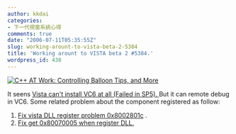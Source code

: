 ```yaml
---
author: kkdai
categories:
- 下一代視窗系統心得
comments: true
date: "2006-07-11T05:35:55Z"
slug: working-arount-to-vista-beta-2-5384
title: 'Working arount to VISTA beta 2 #5384.'
wordpress_id: 438
---
```


[![C++ AT Work: Controlling Balloon Tips, and More ](http://msdn.microsoft.com/nodehomes/graphics/90x70/15013_90X70_custom_F.jpg)](http://www.cryer.co.uk/brian/windows/trbl_nt_rgsvrfld8002801c.htm)

It seens [Vista can't install VC6 at all (Failed in SP5). ](http://groups.google.com.tw/group/microsoft.public.vb.general.discussion/browse_thread/thread/80892795a60df43c/75f16d07f72b2691?lnk=st&q=Has+anyone+gotten+Visual+Studio+6+and+Service+Pack+5+to+install+on+Vista&rnum=2#75f16d07f72b2691)But it can remote debug in VC6. Some related problem about the component registered as follow:

  1. [Fix vista DLL register problem 0x8002801c](http://www.cryer.co.uk/brian/windows/trbl_nt_rgsvrfld8002801c.htm) . 
  2. [Fix get 0x80070005 when register DLL.](http://forums.microsoft.com/MSDN/ShowPost.aspx?PostID=480783&SiteID=1)
